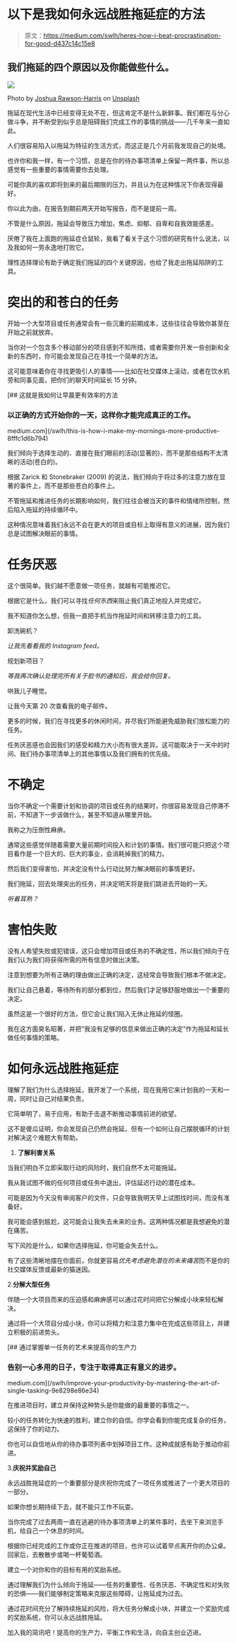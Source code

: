 # 以下是我如何永远战胜拖延症的方法

> 原文：<https://medium.com/swlh/heres-how-i-beat-procrastination-for-good-d437c14c15e8>

## 我们拖延的四个原因以及你能做些什么。

![](img/e2f889b6ab8e8e3096330db4e05dba14.png)

Photo by [Joshua Rawson-Harris](https://unsplash.com/@joshrh19?utm_source=medium&utm_medium=referral) on [Unsplash](https://unsplash.com?utm_source=medium&utm_medium=referral)

拖延在现代生活中已经变得无处不在，但这肯定不是什么新鲜事。我们都在与分心做斗争，并不断受到似乎总是阻碍我们完成工作的事情的挑战——几千年来一直如此。

人们很容易陷入以拖延为特征的生活方式，而这正是几个月前我发现自己的处境。

也许你和我一样，有一个习惯，总是在你的待办事项清单上保留一两件事，所以总感觉有一些重要的事情需要你去处理。

可能你真的喜欢即将到来的最后期限的压力，并且认为在这种情况下你表现得最好。

你以此为由，在报告到期前两天开始写报告，而不是提前一周。

不管是什么原因，拖延会导致压力增加，焦虑、抑郁、自卑和自我效能感差。

厌倦了我在上面跑的拖延症仓鼠轮，我看了看关于这个习惯的研究有什么说法，以及我如何一劳永逸地打败它。

理性选择理论有助于确定我们拖延的四个关键原因，也给了我走出拖延陷阱的工具。

# 突出的和苍白的任务

开始一个大型项目或任务通常会有一些沉重的前期成本，这些往往会导致你甚至在开始之前就放弃。

当你对一个包含多个移动部分的项目感到不知所措，或者需要你开发一些创新和全新的东西时，你可能会发现自己在寻找一个简单的方法。

这可能意味着你在寻找更吸引人的事情——比如在社交媒体上滚动，或者在饮水机旁和同事见面，把你们的聊天时间延长 15 分钟。

[](/swlh/this-is-how-i-make-my-mornings-more-productive-8fffc1d6b794) [## 这就是我如何让早晨更有效率的方法

### 以正确的方式开始你的一天，这样你才能完成真正的工作。

medium.com](/swlh/this-is-how-i-make-my-mornings-more-productive-8fffc1d6b794) 

我们倾向于选择生动的、直接在我们眼前的活动(显著的)，而不是那些结构不太清晰的活动(苍白的)。

根据 Zarick 和 Stonebraker (2009) 的说法，我们倾向于将过多的注意力放在显著的事件上，而不是那些苍白的事件上。

不管拖延和推进任务的长期影响如何，我们往往会被当天的事件和情绪所控制，然后陷入拖延的持续循环中。

这种情况意味着我们永远不会在更大的项目或目标上取得有意义的进展，因为我们总是试图解决眼前的事情。

# 任务厌恶

这个很简单。我们越不愿意做一项任务，就越有可能推迟它。

根据它是什么，我们可以寻找*任何东西*来阻止我们真正地投入并完成它。

我不知道你怎么想，但我一直把手机当作拖延时间和转移注意力的工具。

卸洗碗机？

*让我先看看我的 Instagram feed。*

规划新项目？

*等我再次确认处理完所有关于脸书的通知后，我会给你回复。*

哄我儿子睡觉。

让我今天第 20 次查看我的电子邮件。

更多的时候，我们在寻找更多的休闲时间，并尽我们所能避免威胁我们放松能力的任务。

任务厌恶感也会因我们的感受和精力大小而有很大差异。这可能取决于一天中的时间、我们待办事项清单上的其他事情以及我们拥有的优先级。

# 不确定

当你不确定一个需要计划和协调的项目或任务的结果时，你很容易发现自己停滞不前，不知道下一步该做什么，甚至不知道从哪里开始。

我称之为压倒性麻痹。

通常这些感觉伴随着需要大量前期时间投入和计划的事情。我们很可能只把这个项目看作是一个巨大的、巨大的事业，会消耗掉我们的精力。

然后我们变得害怕，并决定没有什么行动比努力解决眼前的事情更好。

我们拖延，回去处理突出的任务，并决定明天将是我们跳进去开始的一天。

*听着耳熟？*

# 害怕失败

没有人希望失败或犯错误，这只会增加项目或任务的不确定性，所以我们倾向于在我们认为我们将获得所需的所有信息时做出决策。

注意到想要为所有正确的理由做出正确的决定，这经常会导致我们根本不做决定。

我们让自己悬着，等待所有的部分都到位，然后我们才足够舒服地做出一个重要的决定。

虽然这是一个很好的方法，但它会让我们陷入无休止拖延的怪圈。

我在这方面臭名昭著，并把“我没有足够的信息来做出正确的决定”作为拖延和延长做任何事情的策略。

# 如何永远战胜拖延症

理解了我们为什么选择拖延，我开发了一个系统，现在我用它来计划我的一天和一周，同时让自己对结果负责。

它简单明了，易于应用，有助于击退不断推动事情前进的欲望。

这不是傻瓜证明，你会发现自己仍然会拖延，但有一个如何让自己摆脱循环的计划对解决这个难题大有帮助。

1.  **了解利害关系**

当我们明白不立即采取行动的风险时，我们自然不太可能拖延。

我从我试图不做的任何项目或任务中退出，评估延迟行动的潜在成本。

可能是因为今天没有审阅客户的文件，只会导致我明天早上试图找时间，而没有准备好。

我可能会感到尴尬，这可能会让我失去未来的业务。这两种情况都是我想避免的潜在痛苦。

写下风险是什么，如果你选择拖延，你可能会失去什么。

有了这些清晰地摆在你面前，你就更容易*优先考虑避免潜在的未来痛苦*而不是你的社交媒体反馈或最新的猫迷因。

2.**分解大型任务**

伴随一个大项目而来的压迫感和麻痹感可以通过花时间把它分解成小块来轻松解决。

通过将一个大项目分成小块，你可以将精力和注意力集中在完成这些项目上，并建立积极的前进势头。

[](/swlh/improve-your-productivity-by-mastering-the-art-of-single-tasking-9e8298e86e34) [## 通过掌握单一任务的艺术来提高你的生产力

### 告别一心多用的日子，专注于取得真正有意义的进步。

medium.com](/swlh/improve-your-productivity-by-mastering-the-art-of-single-tasking-9e8298e86e34) 

在推进项目时，建立并保持这种势头是你能做的最重要的事情之一。

较小的任务转化为快速的胜利，建立你的自信。你学会看到你能完成复杂的任务，这保持了你的动力。

你也可以自信地从你的待办事项列表中划掉项目工作。这种成就感有助于推动你前进。

3.**庆祝并奖励自己**

永远战胜拖延症的一个重要部分是庆祝你完成了一项任务或推进了一个更大项目的一部分。

如果你想长期持续下去，就不能只工作不玩耍。

当你完成了过去两周一直在逃避的待办事项清单上的某件事时，去坐下来浏览手机，给自己一个休息的时间。

根据你已经完成的工作或你正在推进的项目，也许可以试着早点离开你的办公桌。回家后，去散散步或喝一杯葡萄酒。

建立一个对你和你的目标有用的奖励系统。

通过理解我们为什么倾向于拖延——任务的重要性、任务厌恶、不确定性和对失败的恐惧——我们能够制定策略来克服这些障碍，让拖延成为过去。

通过花时间充分了解持续拖延的风险，将大任务分解成小块，并建立一个奖励完成的奖励系统，你可以永远战胜拖延。

加入我的简讯吧！提高你的生产力，平衡工作和生活，向自主创业迈进。